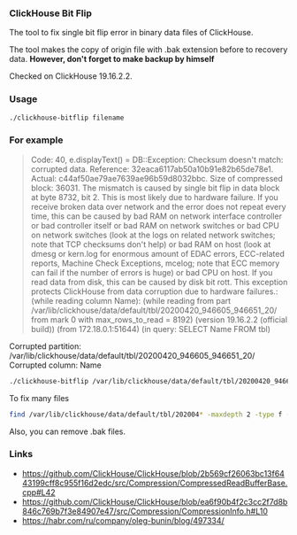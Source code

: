 ### ClickHouse Bit Flip
The tool to fix single bit flip error in binary data files of ClickHouse.  

The tool makes the copy of origin file with .bak extension before to recovery data.
**However, don't forget to make backup by himself**

Checked on ClickHouse 19.16.2.2.

### Usage

```bash
./clickhouse-bitflip filename
```

### For example
> Code: 40, e.displayText() = DB::Exception: Checksum doesn't match: corrupted data. Reference: 32eaca6117ab50a10b91e82b65de78e1. Actual: c44af50ae79ae7639ae96b59d8032bbc. Size of compressed block: 36031. The mismatch is caused by single bit flip in data block at byte 8732, bit 2. This is most likely due to hardware failure. If you receive broken data over network and the error does not repeat every time, this can be caused by bad RAM on network interface controller or bad controller itself or bad RAM on network switches or bad CPU on network switches (look at the logs on related network switches; note that TCP checksums don't help) or bad RAM on host (look at dmesg or kern.log for enormous amount of EDAC errors, ECC-related reports, Machine Check Exceptions, mcelog; note that ECC memory can fail if the number of errors is huge) or bad CPU on host. If you read data from disk, this can be caused by disk bit rott. This exception protects ClickHouse from data corruption due to hardware failures.: (while reading column Name): (while reading from part /var/lib/clickhouse/data/default/tbl/20200420_946605_946651_20/ from mark 0 with max_rows_to_read = 8192) (version 19.16.2.2 (official build)) (from 172.18.0.1:51644) (in query: SELECT Name FROM tbl)

Corrupted partition: /var/lib/clickhouse/data/default/tbl/20200420_946605_946651_20/ 
Corrupted column: Name

```bash
./clickhouse-bitflip /var/lib/clickhouse/data/default/tbl/20200420_946605_946651_20/Name.bin
```

To fix many files
```bash
find /var/lib/clickhouse/data/default/tbl/202004* -maxdepth 2 -type f -name '*.bin' -exec ./clickhouse-bitflip {} \; > result.log
```

Also, you can remove .bak files.

### Links
- https://github.com/ClickHouse/ClickHouse/blob/2b569cf26063bc13f6443199cff8c955f16d2edc/src/Compression/CompressedReadBufferBase.cpp#L42
- https://github.com/ClickHouse/ClickHouse/blob/ea6f90b4f2c3cc2f7d8b846c769b7f3e84907e47/src/Compression/CompressionInfo.h#L10
- https://habr.com/ru/company/oleg-bunin/blog/497334/
